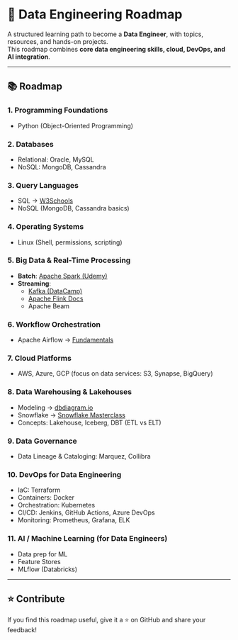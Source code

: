 # 🚀 Data Engineering Roadmap

A structured learning path to become a **Data Engineer**, with topics, resources, and hands-on projects.  
This roadmap combines **core data engineering skills, cloud, DevOps, and AI integration**.

---

## 📚 Roadmap

### 1. Programming Foundations
- Python (Object-Oriented Programming)

### 2. Databases
- Relational: Oracle, MySQL  
- NoSQL: MongoDB, Cassandra  

### 3. Query Languages
- SQL → [W3Schools](https://www.w3schools.com/sql/)  
- NoSQL (MongoDB, Cassandra basics)

### 4. Operating Systems
- Linux (Shell, permissions, scripting)

### 5. Big Data & Real-Time Processing
- **Batch**: [Apache Spark (Udemy)](https://www.udemy.com/course/taming-big-data-with-apache-spark-hands-on/)  
- **Streaming**:  
  - [Kafka (DataCamp)](https://www.datacamp.com/courses/introduction-to-apache-kafka)  
  - [Apache Flink Docs](https://ci.apache.org/projects/flink/flink-docs-stable/)  
  - Apache Beam

### 6. Workflow Orchestration
- Apache Airflow → [Fundamentals](https://airflow.apache.org/docs/apache-airflow/stable/tutorial/fundamentals.html)

### 7. Cloud Platforms
- AWS, Azure, GCP (focus on data services: S3, Synapse, BigQuery)

### 8. Data Warehousing & Lakehouses
- Modeling → [dbdiagram.io](https://dbdiagram.io/home)  
- Snowflake → [Snowflake Masterclass](https://www.udemy.com/course/snowflake-masterclass/?kw=snowflake+master&src=sac&subs_filter_type=subs_only)  
- Concepts: Lakehouse, Iceberg, DBT (ETL vs ELT)

### 9. Data Governance
- Data Lineage & Cataloging: Marquez, Collibra

### 10. DevOps for Data Engineering
- IaC: Terraform  
- Containers: Docker  
- Orchestration: Kubernetes  
- CI/CD: Jenkins, GitHub Actions, Azure DevOps  
- Monitoring: Prometheus, Grafana, ELK  

### 11. AI / Machine Learning (for Data Engineers)
- Data prep for ML  
- Feature Stores  
- MLflow (Databricks)  

---
## ⭐ Contribute
If you find this roadmap useful, give it a ⭐ on GitHub and share your feedback!  
